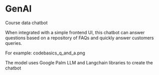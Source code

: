 # GenAI
Course data chatbot

When integrated with a simple frontend UI, this chatbot can answer questions based on a repository of FAQs and quickly answer customers queries.

For example: 
codebasics_q_and_a.png


The model uses Google Palm LLM and Langchain libraries to create the chatbot
